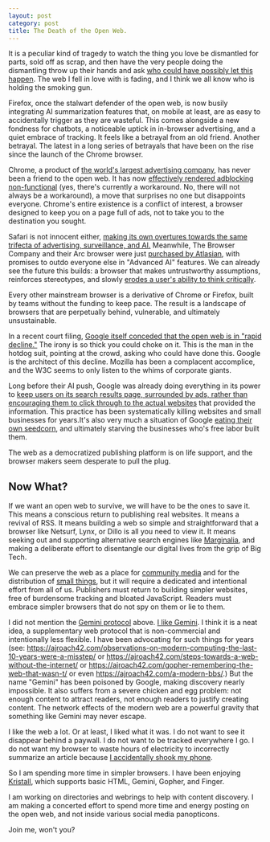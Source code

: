 ```yaml
---
layout: post
category: post
title: The Death of the Open Web.
---
```

It is a peculiar kind of tragedy to watch the thing you love be dismantled for parts, sold off as scrap, and then have the very people doing the dismantling throw up their hands and ask [who could have possibly let this happen](https://arstechnica.com/google/2025/09/in-court-filing-google-concedes-the-open-web-is-in-rapid-decline/). The web I fell in love with is fading, and I think we all know who is holding the smoking gun.

Firefox, once the stalwart defender of the open web, is now busily integrating AI summarization features  that, on mobile at least, are as easy to accidentally trigger as they are wasteful. This comes alongside a new fondness for chatbots, a noticeable uptick in in-browser advertising, and a quiet embrace of tracking. It feels like a betrayal from an old friend. Another betrayal. The latest in a long series of betrayals that have been on the rise since the launch of the Chrome browser. 

Chrome, a product of [the world's largest advertising company](https://googleblog.blogspot.com/2008/03/weve-officially-acquired-doubleclick.html), has never been a friend to the open web. It has now [effectively rendered adblocking non-functional](https://www.tomsguide.com/computing/how-to-bring-back-ublock-origin-in-chrome-whether-youre-re-enabling-or-installing-it) (yes, there's currently a workaround. No, there will not always be a workaround), a move that surprises no one but disappoints everyone. Chrome's entire existence is a conflict of interest, a browser designed to keep you on a page full of ads, not to take you to the destination you sought.

Safari is not innocent either, [making its own overtures towards the same trifecta of advertising, surveillance, and AI.](https://www.reuters.com/business/apple-looks-add-ai-search-companys-browser-bloomberg-reports-2025-05-07/) Meanwhile, The Browser Company and their Arc browser were just [purchased by Atlasian](https://www.atlassian.com/blog/announcements/atlassian-acquires-the-browser-company), with promises to outdo everyone else in "Advanced AI" features. We can already see the future this builds: a browser that makes untrustworthy assumptions, reinforces stereotypes, and slowly [erodes a user's ability to think critically](https://phys.org/news/2025-01-ai-linked-eroding-critical-skills.html).

Every other mainstream browser is a derivative of Chrome or Firefox, built by teams without the funding to keep pace. The result is a landscape of browsers that are perpetually behind, vulnerable, and ultimately unsustainable.

In a recent court filing, [Google itself conceded that the open web is in "rapid decline."](https://arstechnica.com/google/2025/09/in-court-filing-google-concedes-the-open-web-is-in-rapid-decline/) The irony is so thick you could choke on it. This is the man in the hotdog suit, pointing at the crowd, asking who could have done this. Google is the architect of this decline. Mozilla has been a complacent accomplice, and the W3C seems to only listen to the whims of corporate giants.

Long before their AI push, Google was already doing everything in its power to [keep users on its search results page, surrounded by ads, rather than encouraging them to click through to the actual websites](https://www.bbc.com/future/article/20250611-ai-mode-is-google-about-to-change-the-internet-forever) that provided the information. This practice has been systematically killing websites and small businesses for years.It's also very much a situation of Google [eating their own seedcorn](https://en.wiktionary.org/wiki/eat_one%27s_seed_corn#English), and ultimately starving the businesses who's free labor built them. 

The web as a democratized publishing platform is on life support, and the browser makers seem desperate to pull the plug.

## Now What? 

If we want an open web to survive, we will have to be the ones to save it. This means a conscious return to publishing real websites. It means a revival of RSS. It means building a web so simple and straightforward that a browser like Netsurf, Lynx, or Dillo is all you need to view it. It means seeking out and supporting alternative search engines like [Marginalia](https://old-search.marginalia.nu/), and making a deliberate effort to disentangle our digital lives from the grip of Big Tech.

We can preserve the web as a place for [community media](https://communitymedia.network) and for the distribution of [small things](https://ajroach42.com/the-small-things-manifesto/), but it will require a dedicated and intentional effort from all of us. Publishers must return to building simpler websites, free of burdensome tracking and bloated JavaScript. Readers must embrace simpler browsers that do not spy on them or lie to them.

I did not mention the [Gemini protocol](https://geminiprotocol.net/) above. [I like Gemini](https://ajroach42.com/what-the-eff-is-gemini/). I think it is a neat idea, a supplementary web protocol that is non-commercial and intentionally less flexible. I have been advocating for such things for years (see: https://ajroach42.com/observations-on-modern-computing-the-last-10-years-were-a-misstep/ or https://ajroach42.com/steps-towards-a-web-without-the-internet/ or https://ajroach42.com/gopher-remembering-the-web-that-wasn-t/ or even https://ajroach42.com/a-modern-bbs/.) But the name "Gemini" has been poisoned by Google, making discovery nearly impossible. It also suffers from a severe chicken and egg problem: not enough content to attract readers, not enough readers to justify creating content. The network effects of the modern web are a powerful gravity that something like Gemini may never escape.

I like the web a lot. Or at least, I liked what it was. I do not want to see it disappear behind a paywall. I do not want to be tracked everywhere I go. I do not want my browser to waste hours of electricity to incorrectly summarize an article because [I accidentally shook my phone](https://blog.mozilla.org/en/firefox/shake-to-summarize/).

So I am spending more time in simpler browsers. I have been enjoying [Kristall](https://kristall.random-projects.net/), which supports basic HTML, Gemini, Gopher, and Finger. 

I am working on directories and webrings to help with content discovery. I am making a concerted effort to spend more time and energy posting on the open web, and not inside various social media panopticons.

Join me, won't you?